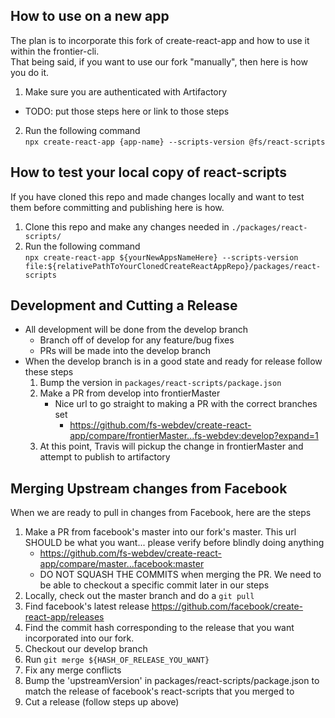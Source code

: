 ## How to use on a new app

The plan is to incorporate this fork of create-react-app and how to use it within the frontier-cli.  
That being said, if you want to use our fork "manually", then here is how you do it.

1. Make sure you are authenticated with Artifactory

- TODO: put those steps here or link to those steps

2. Run the following command  
   `npx create-react-app {app-name} --scripts-version @fs/react-scripts`

## How to test your local copy of react-scripts

If you have cloned this repo and made changes locally and want to test them before committing and publishing here is how.

1. Clone this repo and make any changes needed in `./packages/react-scripts/`
2. Run the following command  
   `npx create-react-app ${yourNewAppsNameHere} --scripts-version file:${relativePathToYourClonedCreateReactAppRepo}/packages/react-scripts`

## Development and Cutting a Release

- All development will be done from the develop branch
  - Branch off of develop for any feature/bug fixes
  - PRs will be made into the develop branch
- When the develop branch is in a good state and ready for release follow these steps
  1. Bump the version in `packages/react-scripts/package.json`
  2. Make a PR from develop into frontierMaster
     - Nice url to go straight to making a PR with the correct branches set
       - https://github.com/fs-webdev/create-react-app/compare/frontierMaster...fs-webdev:develop?expand=1
  3. At this point, Travis will pickup the change in frontierMaster and attempt to publish to artifactory

## Merging Upstream changes from Facebook

When we are ready to pull in changes from Facebook, here are the steps

1. Make a PR from facebook's master into our fork's master. This url SHOULD be what you want... please verify before blindly doing anything
   - https://github.com/fs-webdev/create-react-app/compare/master...facebook:master
   - DO NOT SQUASH THE COMMITS when merging the PR. We need to be able to checkout a specific commit later in our steps
2. Locally, check out the master branch and do a `git pull`
3. Find facebook's latest release https://github.com/facebook/create-react-app/releases
4. Find the commit hash corresponding to the release that you want incorporated into our fork.
5. Checkout our develop branch
6. Run `git merge ${HASH_OF_RELEASE_YOU_WANT}`
7. Fix any merge conflicts
8. Bump the 'upstreamVersion' in packages/react-scripts/package.json to match the release of facebook's react-scripts that you merged to
9. Cut a release (follow steps up above)
